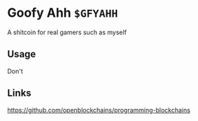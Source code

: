 # Goofy Ahh `$GFYAHH`

A shitcoin for real gamers such as myself

## Usage

Don't

## Links

https://github.com/openblockchains/programming-blockchains
